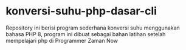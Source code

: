 # konversi-suhu-php-dasar-cli
Repository ini berisi program sederhana konversi suhu menggunakan bahasa PHP 8, program ini dibuat sebagai bahan latihan setelah mempelajari php di Programmer Zaman Now
